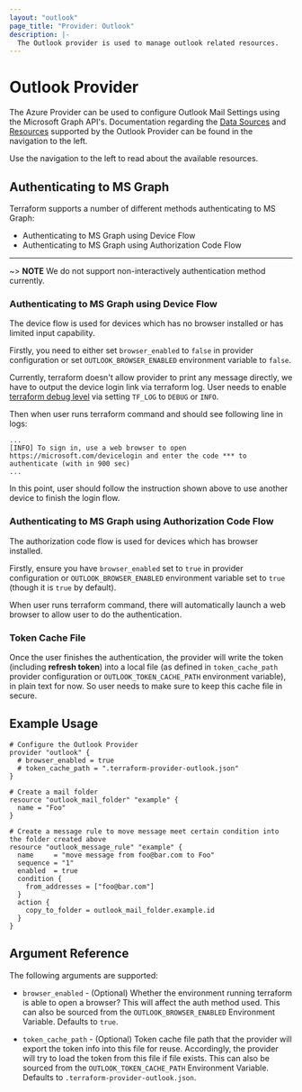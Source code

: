 ```yaml
---
layout: "outlook"
page_title: "Provider: Outlook"
description: |-
  The Outlook provider is used to manage outlook related resources.
---
```


# Outlook Provider

The Azure Provider can be used to configure Outlook Mail Settings using the Microsoft Graph API's. Documentation regarding the [Data Sources](/docs/configuration/data-sources.html) and [Resources](/docs/configuration/resources.html) supported by the Outlook Provider can be found in the navigation to the left.

Use the navigation to the left to read about the available resources.

## Authenticating to MS Graph

Terraform supports a number of different methods authenticating to MS Graph:

* Authenticating to MS Graph using Device Flow
* Authenticating to MS Graph using Authorization Code Flow

---

~> **NOTE** We do not support non-interactively authentication method currently.

### Authenticating to MS Graph using Device Flow

The device flow is used for devices which has no browser installed or has limited input capability.

Firstly, you need to either set `browser_enabled` to `false` in provider configuration or set `OUTLOOK_BROWSER_ENABLED` environment variable to `false`.

Currently, terraform doesn't allow provider to print any message directly, we have to output the device login link via terraform log. User needs to enable [terraform debug level](https://www.terraform.io/docs/internals/debugging.html) via setting `TF_LOG` to `DEBUG` or `INFO`.

Then when user runs terraform command and should see following line in logs:

```
...
[INFO] To sign in, use a web browser to open https://microsoft.com/devicelogin and enter the code *** to authenticate (with in 900 sec)
...

```

In this point, user should follow the instruction shown above to use another device to finish the login flow.

### Authenticating to MS Graph using Authorization Code Flow

The authorization code flow is used for devices which has browser installed.

Firstly, ensure you have `browser_enabled` set to `true` in provider configuration or `OUTLOOK_BROWSER_ENABLED` environment variable set to `true` (though it is `true` by default).

When user runs terraform command, there will automatically launch a web browser to allow user to do the authentication.

### Token Cache File

Once the user finishes the authentication, the provider will write the token (including **refresh token**) into a local file (as defined in `token_cache_path` provider configuration or `OUTLOOK_TOKEN_CACHE_PATH` environment variable), in plain text for now. So user needs to make sure to keep this cache file in secure.

## Example Usage

```hcl
# Configure the Outlook Provider
provider "outlook" {
  # browser_enabled = true
  # token_cache_path = ".terraform-provider-outlook.json"
}

# Create a mail folder
resource "outlook_mail_folder" "example" {
  name = "Foo"
}

# Create a message rule to move message meet certain condition into the folder created above
resource "outlook_message_rule" "example" {
  name     = "move message from foo@bar.com to Foo"
  sequence = "1"
  enabled  = true
  condition {
    from_addresses = ["foo@bar.com"]
  }
  action {
    copy_to_folder = outlook_mail_folder.example.id
  }
}
```

## Argument Reference

The following arguments are supported:

* `browser_enabled` - (Optional) Whether the environment running terraform is able to open a browser? This will affect the auth method used. This can also be sourced from the `OUTLOOK_BROWSER_ENABLED` Environment Variable. Defaults to `true`.

* `token_cache_path` - (Optional) Token cache file path that the provider will export the token info into this file for reuse. Accordingly, the provider will try to load the token from this file if file exists. This can also be sourced from the `OUTLOOK_TOKEN_CACHE_PATH` Environment Variable. Defaults to `.terraform-provider-outlook.json`.
